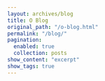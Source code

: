 ```yaml
---
layout: archives/blog
title: O Blog
original_path: "/o-blog.html"
permalink: "/blog/"
pagination:
  enabled: true
  collection: posts
show_content: "excerpt"
show_tags: true
---
```

